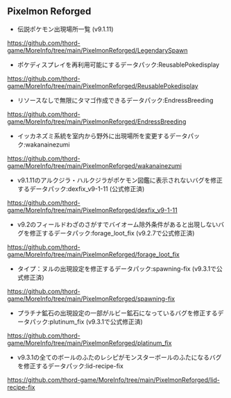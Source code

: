 
## Pixelmon Reforged

- 伝説ポケモン出現場所一覧 (v9.1.11)

https://github.com/thord-game/MoreInfo/tree/main/PixelmonReforged/LegendarySpawn

- ポケディスプレイを再利用可能にするデータパック:ReusablePokedisplay

https://github.com/thord-game/MoreInfo/tree/main/PixelmonReforged/ReusablePokedisplay

- リソースなしで無限にタマゴ作成できるデータパック:EndressBreeding

https://github.com/thord-game/MoreInfo/tree/main/PixelmonReforged/EndressBreeding

- イッカネズミ系統を室内から野外に出現場所を変更するデータパック:wakanainezumi

https://github.com/thord-game/MoreInfo/tree/main/PixelmonReforged/wakanainezumi

- v9.1.11のアルクジラ・ハルクジラがポケモン図鑑に表示されないバグを修正するデータパック:dexfix_v9-1-11 (公式修正済)

https://github.com/thord-game/MoreInfo/tree/main/PixelmonReforged/dexfix_v9-1-11

- v9.2のフィールドわざのさがすでバイオーム除外条件があると出現しないバグを修正するデータパック:forage_loot_fix (v9.2.7で公式修正済)

https://github.com/thord-game/MoreInfo/tree/main/PixelmonReforged/forage_loot_fix

- タイプ：ヌルの出現設定を修正するデータパック:spawning-fix (v9.3.1で公式修正済)

https://github.com/thord-game/MoreInfo/tree/main/PixelmonReforged/spawning-fix

- プラチナ鉱石の出現設定の一部がルビー鉱石になっているバグを修正するデータパック:plutinum_fix (v9.3.1で公式修正済)

https://github.com/thord-game/MoreInfo/tree/main/PixelmonReforged/platinum_fix

- v9.3.1の全てのボールのふたのレシピがモンスターボールのふたになるバグを修正するデータパック:lid-recipe-fix

https://github.com/thord-game/MoreInfo/tree/main/PixelmonReforged/lid-recipe-fix

